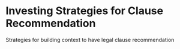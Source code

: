 # Investing Strategies for Clause Recommendation

Strategies for building context to have legal clause recommendation
